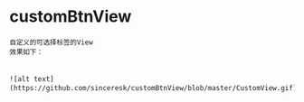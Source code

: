 # customBtnView
    自定义的可选择标签的View
    效果如下：
    
    
    ![alt text](https://github.com/sinceresk/customBtnView/blob/master/CustomView.gif)
